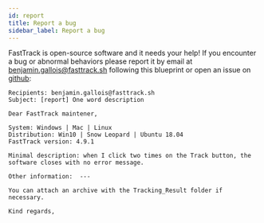```yaml
---
id: report
title: Report a bug
sidebar_label: Report a bug
---
```


FastTrack is open-source software and it needs your help!
If you encounter a bug or abnormal behaviors please report it by email at benjamin.gallois@fasttrack.sh following this blueprint or open an issue on [github](https://github.com/bgallois/FastTrack/issues):

	Recipients: benjamin.gallois@fasttrack.sh  
	Subject: [report] One word description  

	Dear FastTrack maintener,

	System: Windows | Mac | Linux  
	Distribution: Win10 | Snow Leopard | Ubuntu 18.04  
	FastTrack version: 4.9.1  

	Minimal description: when I click two times on the Track button, the software closes with no error message.

	Other information:  ---

	You can attach an archive with the Tracking_Result folder if necessary.

	Kind regards,
